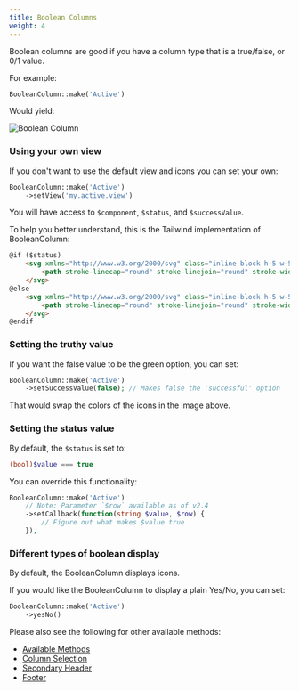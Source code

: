```yaml
---
title: Boolean Columns
weight: 4
---
```


Boolean columns are good if you have a column type that is a true/false, or 0/1 value.

For example:

```php
BooleanColumn::make('Active')
```

Would yield:

![Boolean Column](https://imgur.com/LAk6gHY.png)

### Using your own view

If you don't want to use the default view and icons you can set your own:

```php
BooleanColumn::make('Active')
    ->setView('my.active.view')
```

You will have access to `$component`, `$status`, and `$successValue`.

To help you better understand, this is the Tailwind implementation of BooleanColumn:

```html
@if ($status)
    <svg xmlns="http://www.w3.org/2000/svg" class="inline-block h-5 w-5 @if ($successValue === true) text-green-500 @else text-red-500 @endif" fill="none" viewBox="0 0 24 24" stroke="currentColor">
        <path stroke-linecap="round" stroke-linejoin="round" stroke-width="2" d="M9 12l2 2 4-4m6 2a9 9 0 11-18 0 9 9 0 0118 0z" />
    </svg>
@else
    <svg xmlns="http://www.w3.org/2000/svg" class="inline-block h-5 w-5 @if ($successValue === false) text-green-500 @else text-red-500 @endif" fill="none" viewBox="0 0 24 24" stroke="currentColor">
        <path stroke-linecap="round" stroke-linejoin="round" stroke-width="2" d="M10 14l2-2m0 0l2-2m-2 2l-2-2m2 2l2 2m7-2a9 9 0 11-18 0 9 9 0 0118 0z" />
    </svg>
@endif
```

### Setting the truthy value

If you want the false value to be the green option, you can set:

```php
BooleanColumn::make('Active')
    ->setSuccessValue(false); // Makes false the 'successful' option
```

That would swap the colors of the icons in the image above.

### Setting the status value

By default, the `$status` is set to:

```php
(bool)$value === true
```

You can override this functionality:

```php
BooleanColumn::make('Active')
    // Note: Parameter `$row` available as of v2.4
    ->setCallback(function(string $value, $row) {
        // Figure out what makes $value true
    }),
```

### Different types of boolean display

By default, the BooleanColumn displays icons.

If you would like the BooleanColumn to display a plain Yes/No, you can set:

```php
BooleanColumn::make('Active')
    ->yesNo()
```

Please also see the following for other available methods:
<ul>
    <li>
        <a href="https://rappasoft.com/docs/laravel-livewire-tables/v3/columns/available-methods">Available Methods</a>
    </li>
    <li>
        <a href="https://rappasoft.com/docs/laravel-livewire-tables/v3/columns/column-selection">Column Selection</a>
    </li>
    <li>
        <a href="https://rappasoft.com/docs/laravel-livewire-tables/v3/columns/secondary-header">Secondary Header</a>
    </li>
    <li>
        <a href="https://rappasoft.com/docs/laravel-livewire-tables/v3/columns/footer">Footer</a>
    </li>
</ul>